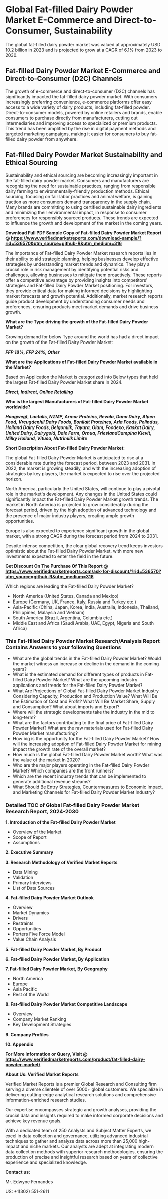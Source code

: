 <h1>Global Fat-filled Dairy Powder Market E-Commerce and Direct-to-Consumer, Sustainability</h1><p class=""><p>The global fat-filled dairy powder market was valued at approximately USD 10.2 billion in 2023 and is projected to grow at a CAGR of 6.1% from 2023 to 2030.</p> <h2>Fat-filled Dairy Powder Market E-Commerce and Direct-to-Consumer (D2C) Channels</h2> <p>The growth of e-commerce and direct-to-consumer (D2C) channels has significantly impacted the fat-filled dairy powder market. With consumers increasingly preferring convenience, e-commerce platforms offer easy access to a wide variety of dairy products, including fat-filled powder. Direct-to-consumer models, powered by online retailers and brands, enable consumers to purchase directly from manufacturers, cutting out intermediaries and improving access to specialized or premium products. This trend has been amplified by the rise in digital payment methods and targeted marketing campaigns, making it easier for consumers to buy fat-filled dairy powder from anywhere.</p> <h2>Fat-filled Dairy Powder Market Sustainability and Ethical Sourcing</h2> <p>Sustainability and ethical sourcing are becoming increasingly important in the fat-filled dairy powder market. Consumers and manufacturers are recognizing the need for sustainable practices, ranging from responsible dairy farming to environmentally-friendly production methods. Ethical sourcing, focusing on fair labor practices and animal welfare, is gaining traction as more consumers demand transparency in the supply chain. Many brands are committing to using certified sustainable dairy ingredients and minimizing their environmental impact, in response to consumer preferences for responsibly sourced products. These trends are expected to influence the growth and development of the market in the coming years.</p> </p><p class=""><strong>Download Full PDF Sample Copy of Fat-filled Dairy Powder Market Report @ <a href="https://www.verifiedmarketreports.com/download-sample/?rid=536570&utm_source=github-R&utm_medium=316" target="_blank">https://www.verifiedmarketreports.com/download-sample/?rid=536570&utm_source=github-R&utm_medium=316</a></strong></p><p>The importance of&nbsp;Fat-filled Dairy Powder Market research reports lies in their ability to aid strategic planning, helping businesses develop effective strategies by understanding market trends and dynamics. They play a crucial role in risk management by identifying potential risks and challenges, allowing businesses to mitigate them proactively. These reports offer a competitive advantage by providing insights into competitors' strategies and Fat-filled Dairy Powder Market positioning. For investors, they provide critical data for making informed decisions by highlighting market forecasts and growth potential. Additionally, market research reports guide product development by understanding consumer needs and preferences, ensuring products meet market demands and drive business growth.</p><p><strong>What are the&nbsp;Type driving the growth of the Fat-filled Dairy Powder Market?</strong></p><p id="" class="">Growing demand for below Type around the world has had a direct impact on the growth of the Fat-filled Dairy Powder Market:</p><p class=""><em><strong>FFP 18%, FFP 24%, Other</strong></em></p><p class=""><strong>What are the&nbsp;Applications&nbsp;of Fat-filled Dairy Powder Market available in the Market?</strong></p><p id="" class="">Based on Application the Market is categorized into Below types that held the largest Fat-filled Dairy Powder Market share In 2024.</p><p class=""><em><strong>Direct, Indirect, Online Retailing</strong></em></p><p class=""><strong>Who is the largest Manufacturers of Fat-filled Dairy Powder Market worldwide?</strong></p><p><em><strong>Hoogwegt, Lactalis, NZMP, Armor Proteins, Revala, Dana Dairy, Alpen Food, Vreugdenhil Dairy Foods, Bonilait Proteines, Arla Foods, Polindus, Holland Dairy Foods, Belgomilk, Tayura, Olam, Foodexo, Kaskat Dairy, United Dairy, Dairygold, Dale Farm, Ornua, FrieslandCampina Kievit, Milky Holland, Vitusa, Nutrimilk Limite</strong></em></p><p id="" class=""><strong>Short Description About Fat-filled Dairy Powder Market:</strong></p><p>The global Fat-filled Dairy Powder Market is anticipated to rise at a considerable rate during the forecast period, between 2023 and 2031. In 2022, the market is growing steadily, and with the increasing adoption of strategies by key players, the market is expected to rise over the projected horizon.</p><p>North America, particularly the United States, will continue to play a pivotal role in the market's development. Any changes in the United States could significantly impact the Fat-filled Dairy Powder Market growth trends. The market in North America is projected to grow considerably during the forecast period, driven by the high adoption of advanced technology and the presence of major industry players, creating ample growth opportunities.</p><p>Europe is also expected to experience significant growth in the global market, with a strong CAGR during the forecast period from 2024 to 2031.</p><p>Despite intense competition, the clear global recovery trend keeps investors optimistic about the Fat-filled Dairy Powder Market, with more new investments expected to enter the field in the future.</p><p id="" class=""><strong>Get Discount On The Purchase Of This Report @ <a href="https://www.verifiedmarketreports.com/ask-for-discount/?rid=536570?utm_source=github-R&utm_medium=316" target="_blank">https://www.verifiedmarketreports.com/ask-for-discount/?rid=536570?utm_source=github-R&utm_medium=316</a></strong></p><p class="">Which regions are leading the Fat-filled Dairy Powder Market?</p><ul><li>North America (United States, Canada and Mexico)</li><li>Europe (Germany, UK, France, Italy, Russia and Turkey etc.)</li><li>Asia-Pacific (China, Japan, Korea, India, Australia, Indonesia, Thailand, Philippines, Malaysia and Vietnam)</li><li>South America (Brazil, Argentina, Columbia etc.)</li><li>Middle East and Africa (Saudi Arabia, UAE, Egypt, Nigeria and South Africa)</li></ul><h3 id="" class="">This Fat-filled Dairy Powder Market Research/Analysis Report Contains Answers to your following Questions</h3><ul><li>What are the global trends in the Fat-filled Dairy Powder Market? Would the market witness an increase or decline in the demand in the coming years?</li><li>What is the estimated demand for different types of products in Fat-filled Dairy Powder Market? What are the upcoming industry applications and trends for the Fat-filled Dairy Powder Market?</li><li>What Are Projections of Global Fat-filled Dairy Powder Market Industry Considering Capacity, Production and Production Value? What Will Be the Estimation of Cost and Profit? What Will Be Market Share, Supply and Consumption? What about imports and Export?</li><li>Where will the strategic developments take the industry in the mid to long-term?</li><li>What are the factors contributing to the final price of Fat-filled Dairy Powder Market? What are the raw materials used for Fat-filled Dairy Powder Market manufacturing?</li><li>How big is the opportunity for the Fat-filled Dairy Powder Market? How will the increasing adoption of Fat-filled Dairy Powder Market for mining impact the growth rate of the overall market?</li><li>How much is the global Fat-filled Dairy Powder Market worth? What was the value of the market In 2020?</li><li>Who are the major players operating in the Fat-filled Dairy Powder Market? Which companies are the front runners?</li><li>Which are the recent industry trends that can be implemented to generate additional revenue streams?</li><li>What Should Be Entry Strategies, Countermeasures to Economic Impact, and Marketing Channels for Fat-filled Dairy Powder Market Industry?</li></ul><h3 id="" class="">Detailed TOC of Global Fat-filled Dairy Powder Market Research Report, 2024-2030</h3><p id="" class=""><strong>1. Introduction of the Fat-filled Dairy Powder Market</strong></p><ul><li>Overview of the Market</li><li>Scope of Report</li><li>Assumptions</li></ul><p id="" class=""><strong>2. Executive Summary</strong></p><p id="" class=""><strong>3. Research Methodology of Verified Market Reports</strong></p><ul><li>Data Mining</li><li>Validation</li><li>Primary Interviews</li><li>List of Data Sources</li></ul><p id="" class=""><strong>4. Fat-filled Dairy Powder Market Outlook</strong></p><ul><li>Overview</li><li>Market Dynamics</li><li>Drivers</li><li>Restraints</li><li>Opportunities</li><li>Porters Five Force Model</li><li>Value Chain Analysis</li></ul><p id="" class=""><strong>5. Fat-filled Dairy Powder Market, By Product</strong></p><p id="" class=""><strong>6. Fat-filled Dairy Powder Market, By Application</strong></p><p id="" class=""><strong>7. Fat-filled Dairy Powder Market, By Geography</strong></p><ul><li>North America</li><li>Europe</li><li>Asia Pacific</li><li>Rest of the World</li></ul><p id="" class=""><strong>8. Fat-filled Dairy Powder Market Competitive Landscape</strong></p><ul><li>Overview</li><li>Company Market Ranking</li><li>Key Development Strategies</li></ul><p id="" class=""><strong>9. Company Profiles</strong></p><p id="" class=""><strong>10. Appendix</strong></p><p id="" class=""><strong>For More Information or Query, Visit @ <a href="https://www.verifiedmarketreports.com/product/fat-filled-dairy-powder-market/" target="_blank">https://www.verifiedmarketreports.com/product/fat-filled-dairy-powder-market/</a></strong></p><p id="" class=""><strong>About Us: Verified Market Reports</strong></p><p id="" class="">Verified Market Reports is a premier Global Research and Consulting firm serving a diverse clientele of over 5000+ global customers. We specialize in delivering cutting-edge analytical research solutions and comprehensive information-enriched research studies.</p><p id="" class="">Our expertise encompasses strategic and growth analyses, providing the crucial data and insights required to make informed corporate decisions and achieve key revenue goals.</p><p id="" class="">With a dedicated team of 250 Analysts and Subject Matter Experts, we excel in data collection and governance, utilizing advanced industrial techniques to gather and analyze data across more than 25,000 high-impact and niche markets. Our analysts are adept at integrating modern data collection methods with superior research methodologies, ensuring the production of precise and insightful research based on years of collective experience and specialized knowledge.</p><p id="" class=""><strong>Contact us:</strong></p><p id="" class="">Mr. Edwyne Fernandes</p><p id="" class="">US: +1(302) 551-2611</p>